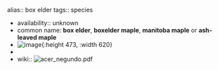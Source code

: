 alias:: box elder
tags:: species

- availability:: unknown
- common namе: **box elder**, **boxelder maple**, **manitoba maple** or **ash-leaved maple**
- ![image](https://ipfs.io/ipfs/QmdZ18UNb6KFAFaois62ZTjsj2uKHJr5awt1W9dHEV11qi){:height 473, :width 620}
-
- wiki:: ![acer_negundo.pdf](https://peach-geographical-bat-397.mypinata.cloud/ipfs/QmbEtah16X71CgWCNJsMiW2PdKcWTw4oitC35uYSGNDcm1)